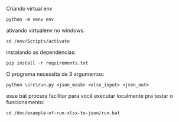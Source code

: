 
Criando virtual env
```
python -m venv env
```

ativando virtualenv no windows:
```
cd /env/Scripts/activate
```

instalando as dependencias:
```
pip install -r requirements.txt
```

O programa necessita de 3 argumentos:
```
python \src\run.py <json_mask> <xlsx_input> <json_out>
```

esse bat procura facilitar para você executar localmente pra testar o funcionamento:
```
cd /doc/example-of-run-xlsx-to-json/run.bat
```


<criar um shell script para ambientes linux>
